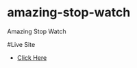 # amazing-stop-watch
Amazing Stop Watch

#Live Site<br>
<ul>
  <li><a href=" https://sivaprasath2004.github.io/amazing-stop-watch/">Click Here</a></li>
</ul>

